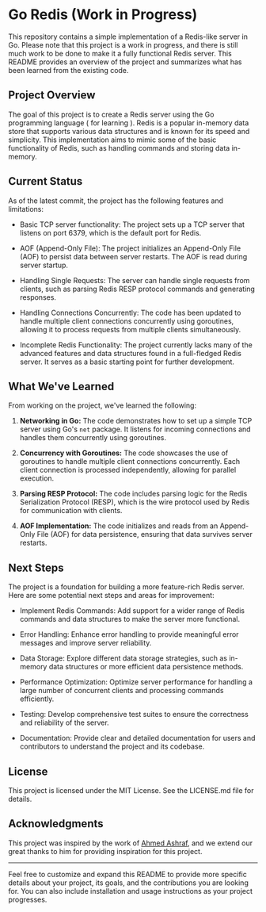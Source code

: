 

# Go Redis  (Work in Progress)

This repository contains a simple implementation of a Redis-like server in Go. Please note that this project is a work in progress, and there is still much work to be done to make it a fully functional Redis server. This README provides an overview of the project and summarizes what has been learned from the existing code.

## Project Overview

The goal of this project is to create a Redis server using the Go programming language ( for learning ). Redis is a popular in-memory data store that supports various data structures and is known for its speed and simplicity. This implementation aims to mimic some of the basic functionality of Redis, such as handling commands and storing data in-memory. 

## Current Status

As of the latest commit, the project has the following features and limitations:

- Basic TCP server functionality: The project sets up a TCP server that listens on port 6379, which is the default port for Redis.

- AOF (Append-Only File): The project initializes an Append-Only File (AOF) to persist data between server restarts. The AOF is read during server startup.

- Handling Single Requests: The server can handle single requests from clients, such as parsing Redis RESP protocol commands and generating responses.

- Handling Connections Concurrently: The code has been updated to handle multiple client connections concurrently using goroutines, allowing it to process requests from multiple clients simultaneously.

- Incomplete Redis Functionality: The project currently lacks many of the advanced features and data structures found in a full-fledged Redis server. It serves as a basic starting point for further development.

## What We've Learned

From working on the project, we've learned the following:

1. **Networking in Go:** The code demonstrates how to set up a simple TCP server using Go's `net` package. It listens for incoming connections and handles them concurrently using goroutines.

2. **Concurrency with Goroutines:** The code showcases the use of goroutines to handle multiple client connections concurrently. Each client connection is processed independently, allowing for parallel execution.

3. **Parsing RESP Protocol:** The code includes parsing logic for the Redis Serialization Protocol (RESP), which is the wire protocol used by Redis for communication with clients.

4. **AOF Implementation:** The code initializes and reads from an Append-Only File (AOF) for data persistence, ensuring that data survives server restarts.

## Next Steps

The project is a foundation for building a more feature-rich Redis server. Here are some potential next steps and areas for improvement:

- Implement Redis Commands: Add support for a wider range of Redis commands and data structures to make the server more functional.

- Error Handling: Enhance error handling to provide meaningful error messages and improve server reliability.

- Data Storage: Explore different data storage strategies, such as in-memory data structures or more efficient data persistence methods.

- Performance Optimization: Optimize server performance for handling a large number of concurrent clients and processing commands efficiently.

- Testing: Develop comprehensive test suites to ensure the correctness and reliability of the server.

- Documentation: Provide clear and detailed documentation for users and contributors to understand the project and its codebase.



## License

This project is licensed under the MIT License. See the LICENSE.md file for details.

## Acknowledgments

This project was inspired by the work of [Ahmed Ashraf](https://github.com/ahmedash95), and we extend our great thanks to him for providing inspiration for this project.


---

Feel free to customize and expand this README to provide more specific details about your project, its goals, and the contributions you are looking for. You can also include installation and usage instructions as your project progresses.
